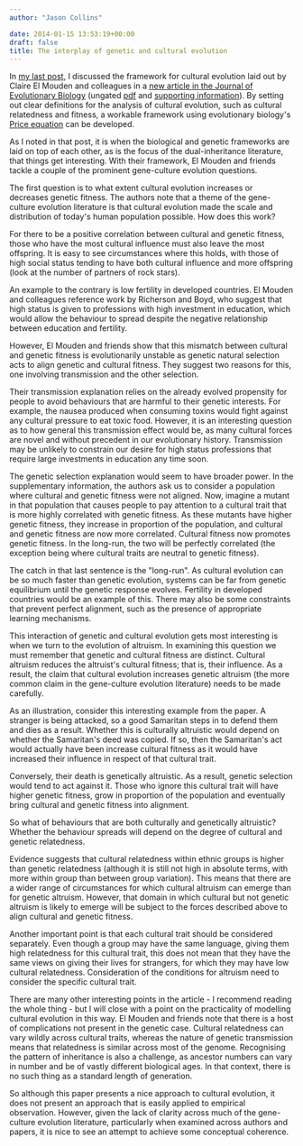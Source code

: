 ```yaml
---
author: "Jason Collins"

date: 2014-01-15 13:53:19+00:00
draft: false
title: The interplay of genetic and cultural evolution
---
```


In [my last post](https://www.jasoncollins.blog/doing-cultural-evolution-right/), I discussed the framework for cultural evolution laid out by Claire El Mouden and colleagues in a [new article in the Journal of Evolutionary Biology](https://doi.org/10.1111/jeb.12296) (ungated [pdf](http://www.staff.ncl.ac.uk/daniel.nettle/ElMoudenJEB.pdf) and [supporting information](http://www.staff.ncl.ac.uk/daniel.nettle/ElMoudenJEBSI.pdf)). By setting out clear definitions for the analysis of cultural evolution, such as cultural relatedness and fitness, a workable framework using evolutionary biology's [Price equation](http://en.wikipedia.org/wiki/Price_equation) can be developed.

As I noted in that post, it is when the biological and genetic frameworks are laid on top of each other, as is the focus of the dual-inheritance literature, that things get interesting. With their framework, El Mouden and friends tackle a couple of the prominent gene-culture evolution questions.

The first question is to what extent cultural evolution increases or decreases genetic fitness. The authors note that a theme of the gene-culture evolution literature is that cultural evolution made the scale and distribution of today's human population possible. How does this work?

For there to be a positive correlation between cultural and genetic fitness, those who have the most cultural influence must also leave the most offspring. It is easy to see circumstances where this holds, with those of high social status tending to have both cultural influence and more offspring (look at the number of partners of rock stars).

An example to the contrary is low fertility in developed countries. El Mouden and colleagues reference work by Richerson and Boyd, who suggest that high status is given to professions with high investment in education, which would allow the behaviour to spread despite the negative relationship between education and fertility.

However, El Mouden and friends show that this mismatch between cultural and genetic fitness is evolutionarily unstable as genetic natural selection acts to align genetic and cultural fitness. They suggest two reasons for this, one involving transmission and the other selection.

Their transmission explanation relies on the already evolved propensity for people to avoid behaviours that are harmful to their genetic interests. For example, the nausea produced when consuming toxins would fight against any cultural pressure to eat toxic food. However, it is an interesting question as to how general this transmission effect would be, as many cultural forces are novel and without precedent in our evolutionary history. Transmission may be unlikely to constrain our desire for high status professions that require large investments in education any time soon.

The genetic selection explanation would seem to have broader power. In the supplementary information, the authors ask us to consider a population where cultural and genetic fitness were not aligned. Now, imagine a mutant in that population that causes people to pay attention to a cultural trait that is more highly correlated with genetic fitness. As these mutants have higher genetic fitness, they increase in proportion of the population, and cultural and genetic fitness are now more correlated. Cultural fitness now promotes genetic fitness. In the long-run, the two will be perfectly correlated (the exception being where cultural traits are neutral to genetic fitness).

The catch in that last sentence is the "long-run". As cultural evolution can be so much faster than genetic evolution, systems can be far from genetic equilibrium until the genetic response evolves. Fertility in developed countries would be an example of this. There may also be some constraints that prevent perfect alignment, such as the presence of appropriate learning mechanisms.

This interaction of genetic and cultural evolution gets most interesting is when we turn to the evolution of altruism. In examining this question we must remember that genetic and cultural fitness are distinct. Cultural altruism reduces the altruist's cultural fitness; that is, their influence. As a result, the claim that cultural evolution increases genetic altruism (the more common claim in the gene-culture evolution literature) needs to be made carefully.

As an illustration, consider this interesting example from the paper. A stranger is being attacked, so a good Samaritan steps in to defend them and dies as a result. Whether this is culturally altruistic would depend on whether the Samaritan's deed was copied. If so, then the Samaritan's act would actually have been increase cultural fitness as it would have increased their influence in respect of that cultural trait.

Conversely, their death is genetically altruistic. As a result, genetic selection would tend to act against it. Those who ignore this cultural trait will have higher genetic fitness, grow in proportion of the population and eventually bring cultural and genetic fitness into alignment.

So what of behaviours that are both culturally and genetically altruistic? Whether the behaviour spreads will depend on the degree of cultural and genetic relatedness.

Evidence suggests that cultural relatedness within ethnic groups is higher than genetic relatedness (although it is still not high in absolute terms, with more within group than between group variation). This means that there are a wider range of circumstances for which cultural altruism can emerge than for genetic altruism. However, that domain in which cultural but not genetic altruism is likely to emerge will be subject to the forces described above to align cultural and genetic fitness.

Another important point is that each cultural trait should be considered separately. Even though a group may have the same language, giving them high relatedness for this cultural trait, this does not mean that they have the same views on giving their lives for strangers, for which they may have low cultural relatedness. Consideration of the conditions for altruism need to consider the specific cultural trait.

There are many other interesting points in the article - I recommend reading the whole thing - but I will close with a point on the practicality of modelling cultural evolution in this way. El Mouden and friends note that there is a host of complications not present in the genetic case. Cultural relatedness can vary wildly across cultural traits, whereas the nature of genetic transmission means that relatedness is similar across most of the genome. Recognising the pattern of inheritance is also a challenge, as ancestor numbers can vary in number and be of vastly different biological ages. In that context, there is no such thing as a standard length of generation.

So although this paper presents a nice approach to cultural evolution, it does not present an approach that is easily applied to empirical observation. However, given the lack of clarity across much of the gene-culture evolution literature, particularly when examined across authors and papers, it is nice to see an attempt to achieve some conceptual coherence.
